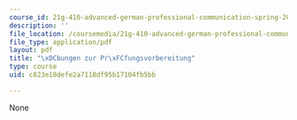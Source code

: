 ```yaml
---
course_id: 21g-410-advanced-german-professional-communication-spring-2017
description: ''
file_location: /coursemedia/21g-410-advanced-german-professional-communication-spring-2017/c823e18defe2a7118df95b17104fb5bb_21G_410s17_W13_M37.pdf
file_type: application/pdf
layout: pdf
title: "\xDCbungen zur Pr\xFCfungsvorbereitung"
type: course
uid: c823e18defe2a7118df95b17104fb5bb

---
```

None